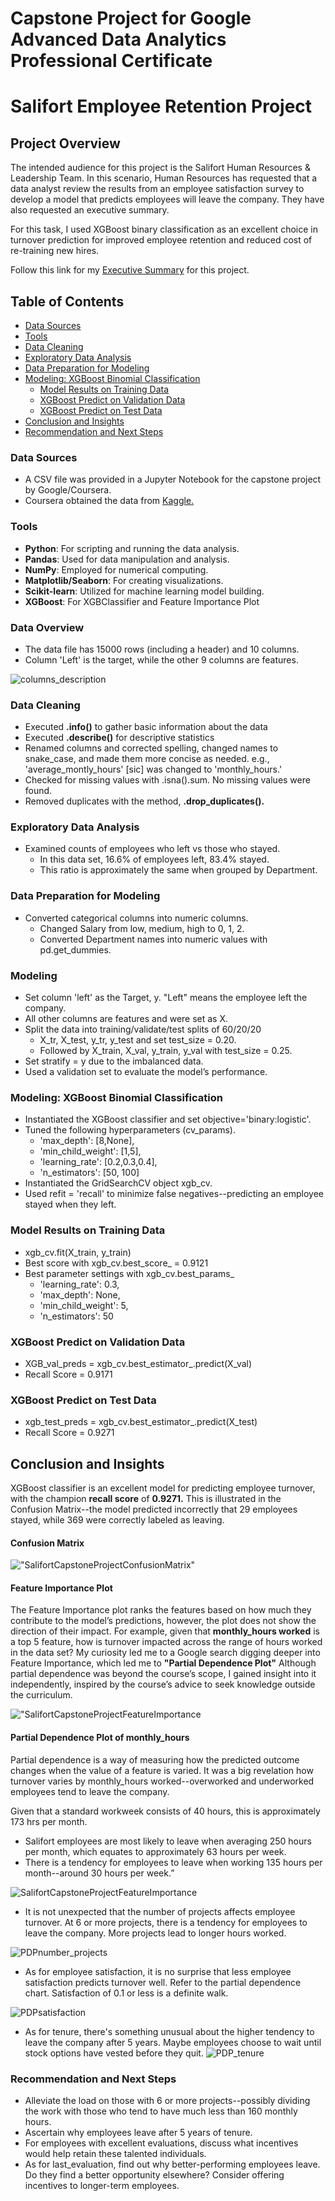 # Capstone Project for Google Advanced Data Analytics Professional Certificate
# Salifort Employee Retention Project

## Project Overview
The intended audience for this project is the Salifort Human Resources & Leadership Team.  In this scenario, Human Resources has requested that a data analyst review the results from an employee satisfaction survey to develop a model that predicts employees will leave the company.  They have also requested an executive summary.

For this task, I used XGBoost binary classification as an excellent choice in turnover prediction for improved employee retention and reduced cost of re-training new hires.  

Follow this link for my [Executive Summary](https://github.com/israelh88/Capstone-Google_Advanced_Data_Analytics/blob/e54706bb2a0d4bb5366cadcbd4b7f4a514523b81/Salifort%20Capstone%20Project%20-%20Executive%20Summary%20ih.pdf) for this project.

## Table of Contents
- [Data Sources](#data-sources)
- [Tools](#tools)
- [Data Cleaning](#data-cleaning) 
- [Exploratory Data Analysis](#exploratory-data-analysis)
- [Data Preparation for Modeling](#data-preparation-for-modeling)
- [Modeling: XGBoost Binomial Classification](#modeling-xgboost-binomial-classification)
  - [Model Results on Training Data](#model-results-on-training-data)
  - [XGBoost Predict on Validation Data](#xgboost-predict-on-validation-data)
  - [XGBoost Predict on Test Data](#xgboost-predict-on-test-data)
- [Conclusion and Insights](#conclusion-and-insights)
- [Recommendation and Next Steps](#recommendation-and-next-steps)
  
### Data Sources
- A CSV file was provided in a Jupyter Notebook for the capstone project by Google/Coursera.
- Coursera obtained the data from [Kaggle.](https://www.kaggle.com/datasets/mfaisalqureshi/hr-analytics-and-job-prediction?select=HR_comma_sep.csv)
  
### Tools
- **Python**: For scripting and running the data analysis.
- **Pandas**: Used for data manipulation and analysis.
- **NumPy**: Employed for numerical computing.
- **Matplotlib/Seaborn**: For creating visualizations.
- **Scikit-learn**: Utilized for machine learning model building.
- **XGBoost**: For XGBClassifier and Feature Importance Plot

### Data Overview
- The data file has 15000 rows (including a header) and 10 columns.
- Column 'Left' is the target, while the other 9 columns are features.

![columns_description](https://github.com/israelh88/Capstone-Google_Advanced_Data_Analytics/blob/852294b8c9eb1ffc406ab781423ea0beb2029259/images/Screenshot%202024-03-03%20155159.png)

### Data Cleaning
- Executed **.info()** to gather basic information about the data
- Executed **.describe()** for descriptive statistics
- Renamed columns and corrected spelling, changed names to snake_case, and made them more concise as needed.
  e.g., 'average_montly_hours' [sic] was changed to 'monthly_hours.'
- Checked for missing values with .isna().sum. No missing values were found.
- Removed duplicates with the method, **.drop_duplicates().**

### Exploratory Data Analysis
- Examined counts of employees who left vs those who stayed.
  - In this data set, 16.6% of employees left, 83.4% stayed.
  - This ratio is approximately the same when grouped by Department.
  
### Data Preparation for Modeling
- Converted categorical columns into numeric columns.
  - Changed Salary from low, medium, high to 0, 1, 2.
  - Converted Department names into numeric values with pd.get_dummies.

### Modeling
- Set column 'left' as the Target, y.  "Left" means the employee left the company.
- All other columns are features and were set as X.
- Split the data into training/validate/test splits of 60/20/20
  - X_tr, X_test, y_tr, y_test and set test_size = 0.20.
  - Followed by X_train, X_val, y_train, y_val with test_size = 0.25.
- Set stratify = y due to the imbalanced data.
- Used a validation set to evaluate the model’s performance.
  
### Modeling: XGBoost Binomial Classification
- Instantiated the XGBoost classifier and set objective='binary:logistic'. 
- Tuned the following hyperparameters (cv_params). 
  - 'max_depth': [8,None], 
  - 'min_child_weight': [1,5],
  - 'learning_rate': [0.2,0.3,0.4],
  - 'n_estimators': [50, 100]
- Instantiated the GridSearchCV object xgb_cv. 
- Used refit = 'recall' to minimize false negatives--predicting an employee stayed when they left.

### Model Results on Training Data
- xgb_cv.fit(X_train, y_train)
- Best score with xgb_cv.best_score_ = 0.9121
- Best parameter settings with xgb_cv.best_params_
  - 'learning_rate': 0.3,
  - 'max_depth': None,
  - 'min_child_weight': 5,
  - 'n_estimators': 50
 
### XGBoost Predict on Validation Data
  - XGB_val_preds = xgb_cv.best_estimator_.predict(X_val)
  - Recall Score = 0.9171

### XGBoost Predict on Test Data
  - xgb_test_preds = xgb_cv.best_estimator_.predict(X_test)
  - Recall Score = 0.9271
 
## Conclusion and Insights
XGBoost classifier is an excellent model for predicting employee turnover, with the champion **recall score** of **0.9271.** This is illustrated in the Confusion Matrix--the model predicted incorrectly that 29 employees stayed, while 369 were correctly labeled as leaving. 
#### Confusion Matrix
!["SalifortCapstoneProjectConfusionMatrix"](https://github.com/israelh88/Capstone-Google_Advanced_Data_Analytics/blob/main/images/Screenshot%202024-02-28%20020321.png?raw=true)

#### Feature Importance Plot
The Feature Importance plot ranks the features based on how much they contribute to the model’s predictions, however, the plot does not show the direction of their impact. For example, given that **monthly_hours worked** is a top 5 feature, how is turnover impacted across the range of hours worked in the data set? My curiosity led me to a Google search digging deeper into Feature Importance, which led me to **"Partial Dependence Plot"** Although partial dependence was beyond the course’s scope, I gained insight into it independently, inspired by the course’s advice to seek knowledge outside the curriculum.

!["SalifortCapstoneProjectFeatureImportance](https://github.com/israelh88/Capstone-Google_Advanced_Data_Analytics/blob/main/images/Screenshot%202024-02-28%20154746.png?raw=true)

#### Partial Dependence Plot of monthly_hours
Partial dependence is a way of measuring how the predicted outcome changes when the value of a feature is varied. It was a big revelation how turnover varies by monthly_hours worked--overworked and underworked employees tend to leave the company. 

Given that a standard workweek consists of 40 hours, this is approximately 173 hrs per month.  
  - Salifort employees are most likely to leave when averaging 250 hours per month, which equates to approximately 63 hours per week.
  - There is a tendency for employees to leave when working 135 hours per month--around 30 hours per week.”

![SalifortCapstoneProjectFeatureImportance](https://github.com/israelh88/Capstone-Google_Advanced_Data_Analytics/blob/09a7e78d86ae38d8573fd90931922327a468ca21/images/Screenshot%202024-03-03%20222559.png)

- It is not unexpected that the number of projects affects employee turnover. At 6 or more projects, there is a tendency for employees to leave the company.  More projects lead to longer hours worked.

![PDPnumber_projects](https://github.com/israelh88/Capstone-Google_Advanced_Data_Analytics/blob/545c11af34cbd8524cc832d6217774171718022c/images/Screenshot%202024-03-03%20222234.png)  

- As for employee satisfaction, it is no surprise that less employee satisfaction predicts turnover well. Refer to the partial dependence chart. Satisfaction of 0.1 or less is a definite walk.

![PDPsatisfaction](https://github.com/israelh88/Capstone-Google_Advanced_Data_Analytics/blob/5d8fbb66b05f6ef3268e43f62b82052c94af51dd/images/Screenshot%202024-03-03%20224048.png)

- As for tenure, there's something unusual about the higher tendency to leave the company after 5 years. Maybe employees choose to wait until stock options have vested before they quit.
![PDP_tenure](https://github.com/israelh88/Capstone-Google_Advanced_Data_Analytics/blob/628f775d64330ed3f478868f35b97d44795abfab/images/Screenshot%202024-03-20%20111823.png)

### Recommendation and Next Steps
- Alleviate the load on those with 6 or more projects--possibly dividing the work with those who tend to have much less than 160 monthly hours. 
- Ascertain why employees leave after 5 years of tenure.
- For employees with excellent evaluations, discuss what incentives would help retain these talented individuals.
- As for last_evaluation, find out why better-performing employees leave.  Do they find a better opportunity elsewhere? Consider offering incentives to longer-term employees.
